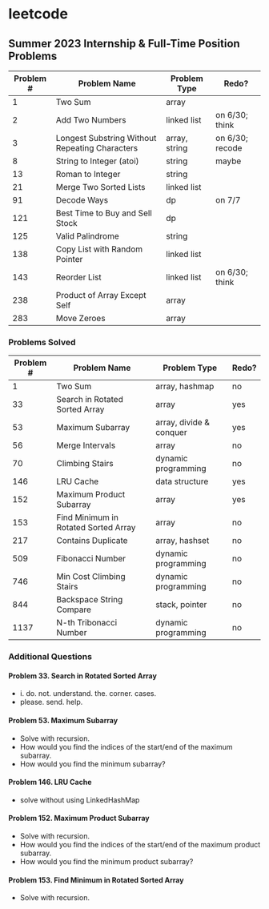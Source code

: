 # leetcode

## Summer 2023 Internship & Full-Time Position Problems
|Problem #|Problem Name|Problem Type|Redo?|
|-|-|-|-|
|1|Two Sum|array||
|2|Add Two Numbers|linked list|on 6/30; think|
|3|Longest Substring Without Repeating Characters|array, string|on 6/30; recode|
|8|String to Integer (atoi)|string|maybe|
|13|Roman to Integer|string||
|21|Merge Two Sorted Lists|linked list||
|91|Decode Ways|dp|on 7/7|
|121|Best Time to Buy and Sell Stock|dp||
|125|Valid Palindrome|string||
|138|Copy List with Random Pointer|linked list||
|143|Reorder List|linked list|on 6/30; think|
|238|Product of Array Except Self|array||
|283|Move Zeroes|array||








### Problems Solved

| Problem # | Problem Name             | Problem Type        | Redo? |
| --------- | ------------------------ | ------------------- | - |
| 1         | Two Sum                  | array, hashmap      |no|
| 33		| Search in Rotated Sorted Array | array		 |yes|
| 53		| Maximum Subarray		   | array, divide & conquer |yes|
| 56        | Merge Intervals          | array               |no|
| 70        | Climbing Stairs          | dynamic programming |no|
| 146       | LRU Cache                | data structure      |yes|
| 152		| Maximum Product Subarray | array				 |yes|
| 153		| Find Minimum in Rotated Sorted Array | array 	 |no|
| 217		| Contains Duplicate	   | array, hashset      |no|
| 509       | Fibonacci Number         | dynamic programming |no|
| 746       | Min Cost Climbing Stairs | dynamic programming |no|
| 844       | Backspace String Compare | stack, pointer      |no|
| 1137      | N-th Tribonacci Number   | dynamic programming |no|

### Additional Questions
#### Problem 33. Search in Rotated Sorted Array
- i. do. not. understand. the. corner. cases.
- please. send. help.

#### Problem 53. Maximum Subarray
- Solve with recursion.
- How would you find the indices of the start/end of the maximum subarray.
- How would you find the minimum subarray?

#### Problem 146. LRU Cache
- solve without using LinkedHashMap

#### Problem 152. Maximum Product Subarray
- Solve with recursion.
- How would you find the indices of the start/end of the maximum product subarray.
- How would you find the minimum product subarray?

#### Problem 153. Find Minimum in Rotated Sorted Array
- Solve with recursion.
